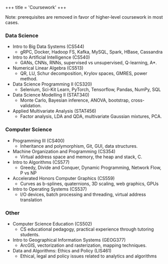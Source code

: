 +++
title = 'Coursework'
+++

Note: prerequisites are removed in favor of higher-level coursework in most cases. 

### Data Science
- Intro to Big Data Systems (CS544)
  - gRPC, Docker, Hadoop FS, Kafka, MySQL, Spark, HBase, Cassandra
- Intro to Artificial Intelligence (CS540)
  - GANs, CNNs, RNNs, supervised vs unsupervised, Q-learning, A*.
- Numerical Linear Algebra (CS513)
  - QR, LU, Schur decomposition, Krylov spaces, GMRES, power method.
- Data Science Programming II (CS320)
  - Selenium, Sci-Kit Learn, PyTorch, Tensorflow, Pandas, NumPy, SQL
- Data Science Modelling II (STAT340)
  - Monte Carlo, Bayesian inference, ANOVA, bootstrap, cross-validation.
- Applied Multivariate Analysis (STAT456)
  - Factor analysis, LDA and QDA, multivariate Gaussian mixtures, PCA. 

### Computer Science
- Programming III (CS400)
  - Inheritance and polymorphism, Git, GUI, data structures.
- Machine Organization and Programming (CS354)
  - Virtual address space and memory, the heap and stack, C.
- Intro to Algorithms (CS577)
  - Greedy, Divide and Conquer, Dynamic Programming, Network Flow, P vs NP
- Accelerated Honors Computer Graphics (CS559)
  - Curves as b-splines, quaternions, 3D scaling, web graphics, GPUs
- Intro to Operating Systems (CS537)
  - I/O devices, batch processing and threading, virtual address translation

### Other
- Computer Science Education (CS502)
  - CS educational pedagogy, practical experience through tutoring students.
- Intro to Geographical Information Systems (GEOG377)
  - ArcGIS, vectorization and rasterization, mapping techniques.
- Data and Algorithms: Ethics and Policy (LIS461)
  - Ethical, legal and policy issues related to analytics and algorithms
